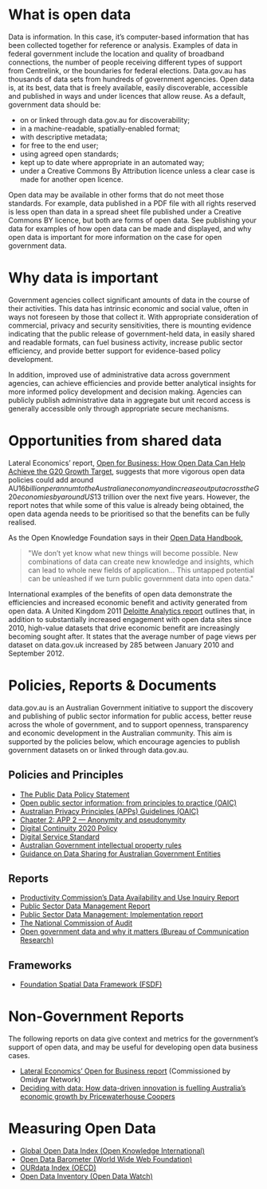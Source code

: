 # What is open data

Data is information. In this case, it’s computer-based information that has been collected together for reference or analysis. Examples of data in federal government include the location and quality of broadband connections, the number of people receiving different types of support from Centrelink, or the boundaries for federal elections. Data.gov.au has thousands of data sets from hundreds of government agencies. Open data is, at its best, data that is freely available, easily discoverable, accessible and published in ways and under licences that allow reuse. As a default, government data should be:

* on or linked through data.gov.au for discoverability;
* in a machine-readable, spatially-enabled format;
* with descriptive metadata;
* for free to the end user;
* using agreed open standards;
* kept up to date where appropriate in an automated way;
* under a Creative Commons By Attribution licence unless a clear case is made for another open licence.

Open data may be available in other forms that do not meet those standards. For example, data published in a PDF file with all rights reserved is less open than data in a spread sheet file published under a Creative Commons BY licence, but both are forms of open data. See publishing your data for examples of how open data can be made and displayed, and why open data is important for more information on the case for open government data.

# Why data is important

Government agencies collect significant amounts of data in the course of their activities. This data has intrinsic economic and social value, often in ways not foreseen by those that collect it. With appropriate consideration of commercial, privacy and security sensitivities, there is mounting evidence indicating that the public release of government-held data, in easily shared and readable formats, can fuel business activity, increase public sector efficiency, and provide better support for evidence-based policy development.

In addition, improved use of administrative data across government agencies, can achieve efficiencies and provide better analytical insights for more informed policy development and decision making. Agencies can publicly publish administrative data in aggregate but unit record access is generally accessible only through appropriate secure mechanisms.

# Opportunities from shared data

Lateral Economics’ report, [Open for Business: How Open Data Can Help Achieve the G20 Growth Target](http://www.omidyar.com/insights/open-business), suggests that more vigorous open data policies could add around AU$16 billion per annum to the Australian economy and increase output across the G20 economies by around US$13 trillion over the next five years. However, the report notes that while some of this value is already being obtained, the open data agenda needs to be prioritised so that the benefits can be fully realised.

As the Open Knowledge Foundation says in their [Open Data Handbook](http://opendatahandbook.org/guide/en/why-open-data/),
> "We don’t yet know what new things will become possible. New combinations of data can create new knowledge and insights, which can lead to whole new fields of application... This untapped potential can be unleashed if we turn public government data into open data."

International examples of the benefits of open data demonstrate the efficiencies and increased economic benefit and activity generated from open data. A United Kingdom 2011 [Deloitte Analytics report](https://www2.deloitte.com/content/dam/Deloitte/uk/Documents/deloitte-analytics/open-growth.pdf) outlines that, in addition to substantially increased engagement with open data sites since 2010, high-value datasets that drive economic benefit are increasingly becoming sought after. It states that the average number of page views per dataset on data.gov.uk increased by 285 between January 2010 and September 2012.

# Policies, Reports & Documents

data.gov.au is an Australian Government initiative to support the discovery and publishing of public sector information for public access, better reuse across the whole of government, and to support openness, transparency and economic development in the Australian community. This aim is supported by the policies below, which encourage agencies to publish government datasets on or linked through data.gov.au.

## Policies and Principles
* [The Public Data Policy Statement](https://www.dpmc.gov.au/public-data/public-data-policy)
* [Open public sector information: from principles to practice (OAIC)](http://www.oaic.gov.au/information-policy/information-policy-resources/information-policy-reports/open-public-sector-information-from-principles-to-practice)
* [Australian Privacy Principles (APPs) Guidelines (OAIC)](https://www.oaic.gov.au/agencies-and-organisations/app-guidelines/)
* [Chapter 2: APP 2 — Anonymity and pseudonymity](https://www.oaic.gov.au/agencies-and-organisations/app-guidelines/chapter-2-app-2-anonymity-and-pseudonymity)
* [Digital Continuity 2020 Policy](http://www.naa.gov.au/information-management/digital-transition-and-digital-continuity/digital-continuity-2020/index.aspx)
* [Digital Service Standard](https://www.dta.gov.au/standard/)
* [Australian Government intellectual property rules](https://www.communications.gov.au/policy/policy-listing/australian-government-intellectual-property-rules)
* [Guidance on Data Sharing for Australian Government Entities](https://www.dpmc.gov.au/resource-centre/public-data/guidance-data-sharing-australian-government-entities)

## Reports
* [Productivity Commission’s Data Availability and Use Inquiry Report](http://www.pc.gov.au/inquiries/completed/data-access)
* [Public Sector Data Management Report](https://www.dpmc.gov.au/public-data/public-sector-data-management-project)
* [Public Sector Data Management: Implementation report](https://www.dpmc.gov.au/resource-centre/public-data/public-sector-data-management-implementation-report)
* [The National Commission of Audit](http://www.ncoa.gov.au/report/phase-one/part-b/10-5-data.html)
* [Open government data and why it matters (Bureau of Communication Research)](https://www.communications.gov.au/departmental-news/open-government-data-and-why-it-matters-now)

## Frameworks
* [Foundation Spatial Data Framework (FSDF)](http://www.anzlic.gov.au/foundation-spatial-data-framework)

# Non-Government Reports

The following reports on data give context and metrics for the government’s support of open data, and may be useful for developing open data business cases.

* [Lateral Economics’ Open for Business report](http://www.omidyar.com/insights/open-business) (Commissioned by Omidyar Network)
* [Deciding with data: How data-driven innovation is fuelling Australia’s economic growth by Pricewaterhouse Coopers](http://www.pwc.com.au/publications/data-drive-innovation.html)

# Measuring Open Data

* [Global Open Data Index (Open Knowledge International)](http://index.okfn.org/place/)
* [Open Data Barometer (World Wide Web Foundation)](http://opendatabarometer.org/data-explorer/?_year=2015&indicator=ODB)
* [OURdata Index (OECD)](https://www.slideshare.net/OECD-GOV/ou-rdata-index)
* [Open Data Inventory (Open Data Watch)](http://odin.opendatawatch.com/)
